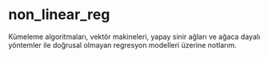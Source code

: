 # non_linear_reg
Kümeleme algoritmaları, vektör makineleri, yapay sinir ağları ve ağaca dayalı yöntemler ile doğrusal olmayan regresyon modelleri üzerine notlarım.
